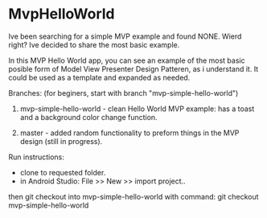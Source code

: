 # MvpHelloWorld

Ive been searching for a simple MVP example and found NONE. Wierd right? Ive decided to share the most basic example.

In this MVP Hello World app, you can see an example of the most basic posible form of Model View Presenter Design Patteren, as i understand it. It could be used as a template and expanded as needed.


Branches: (for beginers, start with branch "mvp-simple-hello-world")

1. mvp-simple-hello-world - clean Hello World MVP example: has a toast and a background color change function.

2. master - added random functionality to preform things in the MVP design (still in progress).


Run instructions:
- clone to requested folder.
- in Android Studio: File >> New >> import project..

then git checkout into mvp-simple-hello-world with command:
git checkout mvp-simple-hello-world

